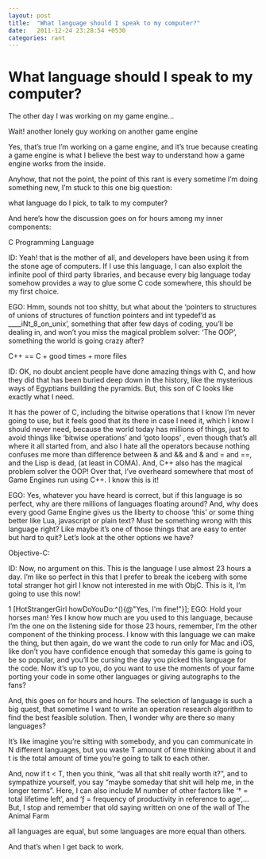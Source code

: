 ```yaml
---
layout: post
title:  "What language should I speak to my computer?"
date:   2011-12-24 23:28:54 +0530
categories: rant
---
```


What language should I speak to my computer?
============================================

The other day I was working on my game engine…

Wait! another lonely guy working on another game engine

Yes, that’s true I’m working on a game engine, and it’s true because creating a game engine is what I believe the best way to understand how a game engine works from the inside.

Anyhow, that not the point, the point of this rant is every sometime I’m doing something new, I’m stuck to this one big question:

what language do I pick, to talk to my computer?

And here’s how the discussion goes on for hours among my inner components:

C Programming Language

ID: Yeah! that is the mother of all, and developers have been using it from the stone age of computers. If I use this language, I can also exploit the infinite pool of third party libraries, and because every big language today somehow provides a way to glue some C code somewhere, this should be my first choice.

EGO: Hmm, sounds not too shitty, but what about the ‘pointers to structures of unions of structures of function pointers and int typedef’d as ____iNt_8_on_unix’, something that after few days of coding, you’ll be dealing in, and won’t you miss the magical problem solver: ‘The OOP’, something the world is going crazy after?

C++ == C + good times + more files

ID: OK, no doubt ancient people have done amazing things with C,  and how they did that has been buried deep down in the history, like the mysterious ways of Egyptians building the pyramids. But, this son of C looks like exactly what I need.

It has the power of C, including the bitwise operations that I know I’m never going to use, but it feels good that its there in case I need it, which I know I should never need, because the world today has millions of things, just to avoid things like ‘bitwise operations’  and ‘goto loops’ , even though that’s all where it all started from, and also I hate all the operators because nothing confuses me more than difference between & and && and & and = and ==, and the Lisp is dead, (at least in COMA). And, C++ also has the magical problem solver the OOP! Over that, I’ve overheard somewhere that most of Game Engines run using C++. I know this is it!

EGO: Yes, whatever you have heard is correct, but if this language is so perfect, why are there millions of languages floating around? And, why does every good Game Engine gives us the liberty to choose ‘this’ or some thing better like Lua, javascript or plain text? Must be something wrong with this language right? Like maybe it’s one of those things that are easy to enter but hard to quit? Let’s look at the other options we have?

Objective-C:

ID: Now, no argument on this. This is the language I use almost 23 hours a day. I’m like so perfect in this that I prefer to break the iceberg with some total stranger hot girl I know not interested in me with ObjC. This is it, I’m going to use this now!

1
[HotStrangerGirl howDoYouDo:^(){@"Yes, I'm fine!"}];
EGO: Hold your horses man! Yes I know how much are you used to this language, because I’m the one on the listening side for those 23 hours, remember, I’m the other component of the thinking process. I know with this language we can make the thing, but then again, do we want the code to run only for Mac and iOS, like don’t you have confidence enough that someday this game is going to be so popular, and you’ll be cursing the day you picked this language for the code. Now it’s up to you, do you want to use the moments of your fame porting your code in some other languages or giving autographs to the fans?

 

And, this goes on for hours and hours. The selection of language is such a big quest, that sometime I want to write an operation research algorithm to find the best feasible solution. Then, I wonder why are there so many languages?

It’s like imagine you’re sitting with somebody, and you can communicate in N different languages, but you waste T amount of time thinking about it and t is the total amount of time you’re going to talk to each other.

And, now if t < T, then you think, “was all that shit really worth it?”, and to sympathize yourself, you say “maybe someday that shit will help me, in the longer terms”. Here, I can also include M number of other factors like ‘† = total lifetime left’, and ‘ƒ = frequency of productivity in reference to age’,… But, I stop and remember that old saying written on one of the wall of The Animal Farm

all languages are equal, but some languages are more equal than others.

And that’s when I get back to work.